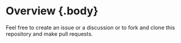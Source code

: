 <!-- markdownlint-enable require-heading-body -->
<style>
  body { counter-set: section 2; }
</style>

# Overview {.body}

Feel free to create an issue or a discussion or to fork and clone this
repository and make pull requests.
